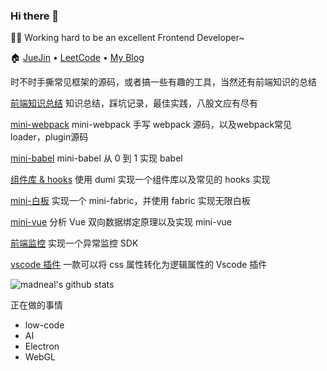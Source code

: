 ### Hi there 👋

<!--
**enson0131/enson0131** is a ✨ _special_ ✨ repository because its `README.md` (this file) appears on your GitHub profile.

Here are some ideas to get you started:

- 🔭 I’m currently working on ...
- 🌱 I’m currently learning ...
- 👯 I’m looking to collaborate on ...
- 🤔 I’m looking for help with ...
- 💬 Ask me about ...
- 📫 How to reach me: ...
- 😄 Pronouns: ...
- ⚡ Fun fact: ...
-->

👨‍💻 Working hard to be an excellent Frontend Developer~

🏠 [JueJin](https://juejin.cn/user/3544481218435549/posts) • [LeetCode](https://leetcode.cn/u/dou-jiang-you-tiao-f/) • [My Blog](https://enson0131.github.io/vitePress-blob/)

时不时手撕常见框架的源码，或者搞一些有趣的工具，当然还有前端知识的总结

[前端知识总结](https://enson0131.github.io/vitePress-blob/) 知识总结，踩坑记录，最佳实践，八股文应有尽有

[mini-webpack](https://github.com/enson0131/mini-webpack) mini-webpack 手写 webpack 源码，以及webpack常见loader，plugin源码

[mini-babel](https://github.com/enson0131/mini-babel) mini-babel 从 0 到 1 实现 babel

[组件库 & hooks](https://github.com/enson0131/SoyaMilk-design) 使用 dumi 实现一个组件库以及常见的 hooks 实现

[mini-白板](https://github.com/enson0131/mini-fabric-whiteboard) 实现一个 mini-fabric，并使用 fabric 实现无限白板

[mini-vue](https://github.com/enson0131/MVVM-Vue-theory) 分析 Vue 双向数据绑定原理以及实现 mini-vue

[前端监控](https://github.com/enson0131/clue-report) 实现一个异常监控 SDK

[vscode 插件](https://github.com/enson0131/transform-css-logic) 一款可以将 css 属性转化为逻辑属性的 Vscode 插件

![madneal's github stats](https://github-readme-stats.vercel.app/api?username=enson0131&show_icons=true&theme=radical)

正在做的事情
- low-code
- AI
- Electron
- WebGL
